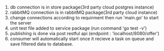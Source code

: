 1. db connection is in store package(3rd party cloud postgres instance)
2. rabbitMQ connection is in rabbitMQ package(3rd party cloud instance)
3. change connections according to requirment then run 'main.go' to start the server
4. unit test file added to service package (run command 'go test -v')
5. publishing is done via post restful api (endpoint : 'localhost/8080/offer')
6. consumer will automatically start once it recieve a task on queue and save filtered data to database.
